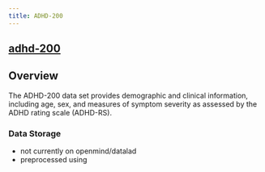 ```yaml
---
title: ADHD-200
---
```


## [adhd-200](http://fcon_1000.projects.nitrc.org/indi/adhd200)

## Overview
The ADHD-200 data set provides demographic and clinical information, including age, sex, and measures of symptom severity as assessed by the ADHD rating scale (ADHD-RS).

### Data Storage
* not currently on openmind/datalad
* preprocessed using [](http://preprocessed-connectomes-project.org/)